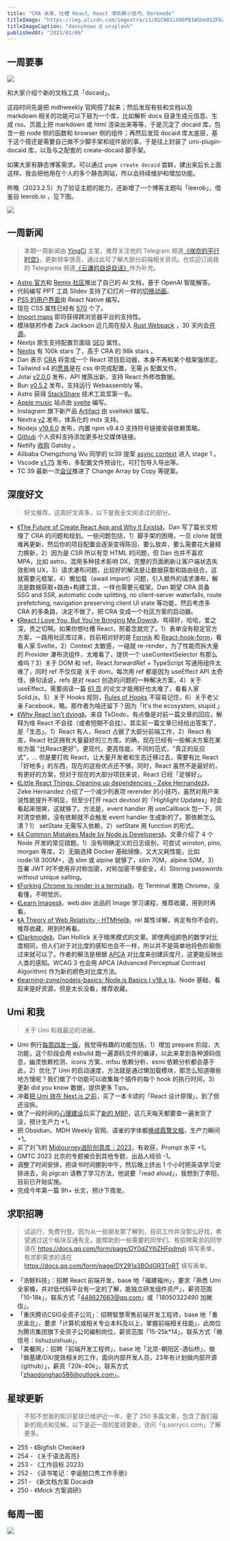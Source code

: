 ```yaml
---
title: "CRA 未来、吐槽 React、React 清依赖小技巧、Darkmode"
titleImage: "https://img.alicdn.com/imgextra/i3/O1CN01iX86PB1WSUe91ZFbZ_!!6000000002787-0-tps-1920-1281.jpg_1200x1200.jpg"
titleImageCaption: "dannyhowe @ unsplash"
publishedAt: "2023/02/06"
---
```


## 一周要事

![](https://img.alicdn.com/imgextra/i3/O1CN01jehsGC1PV3Y59U06z_!!6000000001845-2-tps-1990-1274.png)

和大家介绍个新的文档工具「docaid」。

这段时间先是把 mdhweekly 官网搭了起来；然后发现有些和文档以及 markdown 相关的功能可以下层为一个库，比如解析 docs 目录生成元信息、生成 rss、页面上把 markdown 或 html 渲染出来等等，于是沉淀了 docaid 库，包含一些 node 侧的函数和 browser 侧的组件；再然后发现 docaid 库太底层，基于这个搭还是需要自己做不少脚手架和组件层的事，于是往上封装了 umi-plugin-docaid 库，以及与之配套的 create-docaid 脚手架。

如果大家有静态博客需求，可以通过 `pnpm create docaid` 尝鲜，建出来后长上面这样。我会把他用在个人的多个静态网站，所以会持续维护和增加功能。

昨晚（2023.2.5）为了验证主题的能力，还新增了一个博客主题叫「leerob」，借鉴自 leerob.io ，见下图。

![](https://img.alicdn.com/imgextra/i3/O1CN01MLr1dc1L2sitvISM7_!!6000000001242-1-tps-828-496.gif)

## 一周新闻
> 本期一周新闻由 [YingCi](https://github.com/fz6m) 主笔，推荐关注他的 Telegram 频道[《咲奈的平行时空》](https://t.me/SakinaSpace)，更新频率很高，通过此可了解大部分前端相关资讯。也欢迎订阅我的 Telegrame 频道[《云谦的自说自话》](https://t.me/yqtalk)作为补充。

- [Astro 官方](https://houston.astro.build/)和 [Remix 社区](https://remix.polymath.chat/)推出了自己的 AI 文档，基于 OpenAI 智能解答。
- 代码编写 PPT 工具 Slidev 支持了幻灯片一样的[切换动画](https://twitter.com/antfu7/status/1619536044311089154)。
- [PS5 的用户界面](https://twitter.com/syke/status/1619413099861413889)由 React Native 编写。
- 现在 CSS 属性已经有 [570](https://www.w3.org/Style/CSS/all-properties.en.html) 个了。
- [Import maps](https://caniuse.com/import-maps) 即将获得跨浏览器平台的支持性。
- 模块联邦作者 Zack Jackson 近几周在投入 [Rust Webpack](https://twitter.com/ScriptedAlchemy/status/1619951813687660544) ，30 天内会[开源](https://twitter.com/ScriptedAlchemy/status/1621220073192189952)。
- Nextjs 原生支持配置页面级 [SEO](https://twitter.com/leeerob/status/1619743437577912321) 属性。
- [Nextjs](https://github.com/vercel/next.js) 有 100k stars 了，高于 CRA 的 98k stars 。
- Dan 表示 [CRA](https://github.com/reactjs/reactjs.org/pull/5487#issuecomment-1409720741) 将变成一个 React 项目启动器，本身不再和某个框架强绑定。
- Tailwind v4 的[愿景](https://twitter.com/adamwathan/status/1620261896611061760)是在 css 中完成配置，无需 js 配置文件。
- Jotai [v2.0.0](https://github.com/pmndrs/jotai/releases/tag/v2.0.0) 发布，API 推陈出新，支持 React 外修改数据。
- Bun [v0.5.2](https://bun.sh/blog/bun-v0.5.2) 发布，支持运行 Webassembly 等。
- Astro 获得 [StackShare](https://stackshare.io/posts/top-developer-tools-2022#new) 技术工具奖第一名。
- [Apple music](https://music.apple.com/cn/browse) 站点由 [svelte](https://svelte.dev/blog/whats-new-in-svelte-february-2023) 编写。
- Instagram 旗下新产品 [Artifact](https://artifact.news/) 由 sveltekit 编写。
- Nextra [v2](https://the-guild.dev/blog/nextra-2) 发布，体系化的 mdx 支持。
- Nodejs [v19.6.0](https://nodejs.org/en/blog/release/v19.6.0/) 发布，内置 npm v9.4.0 支持符号链接安装依赖策略。
- [Github](https://github.blog/changelog/2023-02-02-add-more-social-links-to-your-user-profile/) 个人资料支持添加更多社交媒体链接。
- Netlify [收购](https://www.gatsbyjs.com/blog/gatsby-is-joining-netlify/) Gatsby 。
- Alibaba Chengzhong Wu 同学的 tc39 提案 [async context](https://github.com/tc39/proposal-async-context) 进入 stage 1 。
- Vscode [v1.75](https://code.visualstudio.com/updates/v1_75) 发布，多配置文件预设化，可打包导入导出等。
- TC 39 最新一次[会议](https://twitter.com/robpalmer2/status/1621234674327605248)推进了 Change Array by Copy 等提案。

## 深度好文
> 好文推荐。这周好文真多，以下是我全文阅读过的部分。

- [《The Future of Create React App and Why It Exists》](https://github.com/reactjs/reactjs.org/pull/5487#issuecomment-1409720741)。Dan 写了篇长文梳理了 CRA 的问题和规划。一些问题包括，1）脚手架的困境，一旦 clone 就很难再更新，然后你的项目配置会逐渐变得陈旧，要么放弃，要么需要花大量精力换新，2）因为是 CSR 所以有空 HTML 的问题，但 Dan 也并不喜欢 MPA，比如 astro，混用多种技术影响 DX，完整的页面刷新让客户端状态失效影响 UX，3）请求瀑布问题，比较好的解法是让数据获取和路由结合，这就需要元框架，4）懒加载（await import）问题，引入额外的请求瀑布，解法是数据获取+路由+构建工具，一样也需要元框架。Dan 期望 CRA 具备 SSG and SSR, automatic code splitting, no client-server waterfalls, route prefetching, navigation preserving client UI state 等功能，然后考虑多 CRA 的多条路，决定不做了，把 CRA 变成一个社区方案的启动器。
- [《React I Love You, But You're Bringing Me Down》](https://marmelab.com/blog/2022/09/20/react-i-love-you.html)。骂得好，哈哈，爱之深，责之切啊。如果你想吐槽 React，照着念就完了。1）表单没有稳定官方方案，一路用社区库过来，目前相对好的是 [Formik](https://formik.org/) 和 [React-hook-form](https://react-hook-form.com/)，看看人家 Svelte，2）Context 太敏感，一碰就 re-render，为了性能而拆大量的 Provider 瀑布流组件，太难看了，提供一个 useContextSelector 有那么难吗？3）关于 DOM 和 ref，React.forwardRef + TypeScript 写通用组件太难了，同时 ref 不仅仅是 关于 dom，每次用 ref 都是因为 useEffect API 太奇怪，换句话说，refs 是对 react 创造的问题的一种解决方案，4）关于 useEffect，需要阅读一篇 [61 页](https://t.me/yqtalk/164) 的论文才能用好也太难了，看看人家 Solid.js，5）关于 Hooks 规则，[Rules of Hooks](https://reactjs.org/docs/hooks-rules.html) 不容易记住，6）关于老父亲 Facebook，略。那作者为啥还留下？因为「It's the ecosystem, stupid.」
- [《Why React isn't dying》](https://tkdodo.eu/blog/why-react-isnt-dying)。来自 TkDodo，有点像是对前一篇文章的回应，解释为啥 React 不会挂（或者短期不会挂）。其实前一篇文章已经给出答案了，是「生态」。1）React 有人，React 占据了大部分前端工作，2）React 有库，React 社区拥有大量最好的三方库。的确，现在已经有一些解决方案在某些方面 "比React更好"。更现代，更高性能，不同的范式，"真正的反应式"，… 但是要打败 React，让大量开发者和生态迁移过去，需要有比 React 「好地多」的东西，现在的这些优点还不够。同时，React 虽然不是最好的，有更好的方案，但对于现在的大部分项目来说，React 已经「足够好」。
- [《Little React Things: Cleaning up dependencies - Zeke Hernandez》](https://www.zekehernandez.com/posts/cleaning-up-dependencies)。Zeke Hernandez 介绍了一个减少列表项 rerender 的小技巧，虽然对用户来说性能提升不明显，但至少打开 react devtool 的「Highlight Updates」时会看起来很爽，这就够了。方法是，event handler 用 useCallback 包一下，同时清空依赖，没有依赖就不会触发 event handler 生成新的了。那依赖怎么清？1） setState 无需写入依赖，2）setState 用 function 的形式。
- [《4 Common Mistakes Made by Node.js Developers》](https://amplication.com/blog/4-common-mistakes-made-by-nodejs-developers)。文章介绍了 4 个 Node 开发的常见错题。1）没有明确定义的日志级别，可尝试 winston, pino, morgan 等库，2）无脑选择 Docker 基础镜像，又大又耗性能，比如 node:18 300M+，选 slim 或 alpine 就够了，slim 70M，alpine 50M，3）签署 JWT 时不使用非对称加密，对称加密不够安全，4）Storing passwords without unique salting。
- [《Forking Chrome to render in a terminal》](https://fathy.fr/carbonyl)。在 Terminal 里跑 Chrome，没看懂，不明觉厉。
- [《Learn Images》](https://web.dev/learn/images/)。web.dev 出品的 Image 学习课程，推荐收藏，用到时再看。
- [《A Theory of Web Relativity - HTMHell》](https://www.htmhell.dev/adventcalendar/2022/21/)。rel 属性详解，肯定有你不会的，推荐收藏，用到时再看。
- [《Darkmode》](https://typefully.com/DanHollick/UceA0ne)。Dan Hollick 关于暗黑模式的文章。即使两组颜色的数学对比度相同，但人们对于对比度的感知也会不一样，所以并不是简单地将色阶颠倒过来就可以了。作者的解法是根据 [APCA](https://twitter.com/DanHollick/status/1468958644364402702?s=20) 对比度来创建灰度尺，这更能反映出人类的感知。WCAG 3 也会用 APCA (Advanced Perceptual Contrast Algorithm) 作为新的颜色对比度方法。
- [《learning-zone/nodejs-basics: Node.js Basics ( v18.x )》](https://github.com/learning-zone/nodejs-basics)。Node 基础，看起来是好资源，但是太长没看，推荐收藏。

## Umi 和我
> 关于 Umi 和我最近的进展。

- Umi 例行[每周四发一版](https://github.com/umijs/umi/releases)，我觉得有趣的功能包括，1）增加 prepare 阶段，大功能，这个阶段会用 esbuild 跑一遍源码文件的编译，以此来拿到各种源码信息，幽灵依赖检测、icons 方案、mfsu 依赖分析、esmi 依赖分析都会基于此，2）优化了 Umi 的启动速度，方法就是通过懒加载模块，那怎么知道哪些地方慢呢？我们做了个功能可以收集每个插件的每个 hook 的执行时间，3）更新 did you know 数据，提供更多 Tips。
- 冲着[把 Umi 排在 Next.js 之前](https://t.me/yqtalk/158)，买了一本卡颂的「React 设计原理」，到了但还没拆。
- 做了一段时间的[心理建设](https://t.me/yqtalk/155)后买了[新的 MBP](https://t.me/yqtalk/157)，这几天每天都要查一遍发货了没，预计生产力 +1。
- 把 Obsidian、MDH Weekly 官网、语雀的字体都[换成霞鹜文楷](https://t.me/yqtalk/163)，生产力瞬间 +1。
- 买了刘飞的 [Midjourney进阶创意库｜2023](https://xiaobot.net/p/MJ2023?refer=d88359e1-b1a7-464e-ad5a-dea9cc210c33)，有收获，Prompt 水平 +1。
- GMTC 2023 北京的专题被合到其他专题，出品人经验 -1。
- 调整了时间安排，把读书时间挪到中午，然后晚上挤出 1 个小时把英语学习安排进去，向 pigcan 请教了学习方法，他说要「read aloud」，我想到了李阳，目前已开始实施。
- 完成今年第一篇 9h+ 长文，预计下周发。

## 求职招聘
> 试运行，免费刊登。因为从一些朋友那了解到，目前工作并没那么好找，希望通过这个板块互通有无，能帮助到一些需要的同学们。有招聘需求的同学请在 https://docs.qq.com/form/page/DY0dZYlliZHFpdmdj 填写表单，有求职需求的请在 https://docs.qq.com/form/page/DY291a3BOdGR3TnRT 填写表单。

- 「浩鲸科技」：招聘 React 前端开发，base 地「福建福州」，要求「熟悉 Umi 全家桶，并对低代码平台有一定的了解，能独立研发组件资产」，薪资范围「10-18k」，联系方式「448627663@qq.com」或「18050322490 加微信」。
- 「重庆腾讯CSIG全资子公司」：招聘智慧零售前端开发工程师，base 地「重庆渝北」，要求「计算机或相关专业本科及以上，掌握前端相关技能」，此岗位为腾讯集团旗下全资子公司编制岗位，薪资范围「15-25k*14」，联系方式「微信号：lishuzuishuai」。
- 「美餐网」：招聘「前端开发工程师」，base 地「北京-朝阳区-酒仙桥」，做「做基建/DX/提效相关的工作，面向内部开发人员，23年有计划做内部开源（github）」，薪资「20k-40k」，联系方式「zhaodonghao586@outlook.com」。

## 星球更新
> 不知不觉我的知识星球已维护近一年，更了 250 多篇文章，包含了我们最新的观点和见解。以下是近一周的星球更新，访问「q.sorrycc.com」了解更多。

- 255 - 《Bigfish Checker》
- 254 - 《关于语法高亮》
- 253 - 《工作目标 2023》
- 252 - 《读书笔记：李诞脱口秀工作手册》
- 251 - 《新文档方案 Docaid》
- 250 - 《Mock 方案调研》

## 每周一图

![](https://img.alicdn.com/imgextra/i2/O1CN01NURoCS1i4TGGrA3Pr_!!6000000004359-0-tps-1150-680.jpg)
